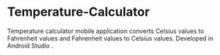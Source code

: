 # Temperature-Calculator
Temperature calculator mobile application converts Celsius values to Fahrenheit values and Fahrenheit values to Celsius values. Developed in Android Studio .
